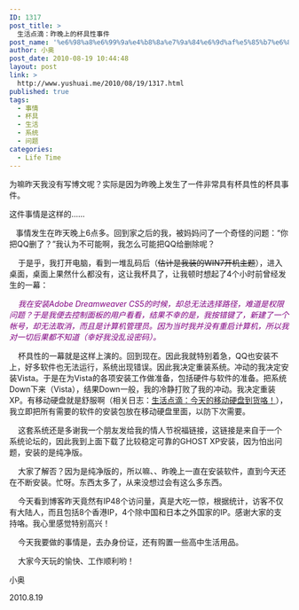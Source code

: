 ```yaml
---
ID: 1317
post_title: >
  生活点滴：昨晚上的杯具性事件
post_name: '%e6%98%a8%e6%99%9a%e4%b8%8a%e7%9a%84%e6%9d%af%e5%85%b7%e6%80%a7%e4%ba%8b%e4%bb%b6'
author: 小奥
post_date: 2010-08-19 10:44:48
layout: post
link: >
  http://www.yushuai.me/2010/08/19/1317.html
published: true
tags:
  - 事情
  - 杯具
  - 生活
  - 系统
  - 问题
categories:
  - Life Time
---
```

为嘛昨天我没有写博文呢？实际是因为昨晚上发生了一件非常具有杯具性的杯具事件。

这件事情是这样的……

<!--more-->

   事情发生在昨天晚上6点多。回到家之后的我，被妈妈问了一个奇怪的问题：“你把QQ删了？”我认为不可能啊，我怎么可能把QQ给删除呢？

    于是乎，我打开电脑，看到一堆乱码后（<span style="text-decoration: line-through;">估计是我装的WIN7开机主题</span>），进入桌面，桌面上果然什么都没有，这让我杯具了，让我顿时想起了4个小时前曾经发生的一幕：

<span style="color: #800080;"><em>    我在安装Adobe Dreamweaver CS5的时候，却总无法选择路径，难道是权限问题？于是我便去控制面板的用户看看，结果不幸的是，我按错键了，新建了一个帐号，却无法取消，而且是计算机管理员。因为当时我并没有重启计算机，所以我对一切后果都不知道（幸好我没乱设密码）。</em></span>

<em><span style="color: #800080;">    </span></em>杯具性的一幕就是这样上演的。回到现在。因此我就特别着急，QQ也安装不上，好多软件也无法运行，系统出现错误。因此我决定重装系统。冲动的我决定安装Vista。于是在为Vista的各项安装工作做准备，包括硬件与软件的准备。把系统Down下来（Vista），结果Down一般，我的冷静打败了我的冲动。我决定重装XP。有移动硬盘就是舒服啊（相关日志：<a href="http://www.yushuai.me/2010/08/17/1286.html">生活点滴：今天的移动硬盘到货咯！</a>），我立即把所有需要的软件的安装包放在移动硬盘里面，以防下次需要。

    这套系统还是多谢我一个朋友发给我的情人节祝福链接，这链接是来自于一个系统论坛的，因此我到上面下载了比较稳定可靠的GHOST XP安装，因为怕出问题，安装的是纯净版。

    大家了解否？因为是纯净版的，所以嘛、、昨晚上一直在安装软件，直到今天还在不断安装。忙呀。东西太多了，从来没想过会有这么多东西。

    今天看到博客昨天竟然有IP48个访问量，真是大吃一惊，根据统计，访客不仅有大陆人，而且包括8个香港IP，4个除中国和日本之外国家的IP。感谢大家的支持咯。我心里感觉特别高兴！

    今天我要做的事情是，去办身份证，还有购置一些高中生活用品。

    大家今天玩的愉快、工作顺利哟！

小奥

2010.8.19
